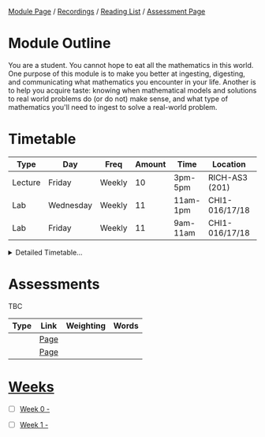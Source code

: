 [Module Page](817G5_Algorithmic_Approaches_to_Mathematics) /
[Recordings](https://sussex.cloud.panopto.eu/Panopto/Pages/Sessions/List.aspx?embedded=1&nomobileprompt=true#folderID=%224f3553dc-dee8-49b9-b742-b22100a4a310%22) /
[Reading List](https://sussex.leganto.exlibrisgroup.com/leganto/nui/lists/23770772470002461?auth=SAML) /
[Assessment Page](https://canvas.sussex.ac.uk/courses/34902/pages/assessments-and-feedback-2-2)

# Module Outline
You are a student. You cannot hope to eat all the mathematics in this world. One purpose of this module is to make you better at ingesting, digesting, and communicating what mathematics you encounter in your life. Another is to help you acquire taste: knowing when mathematical models and solutions to real world problems do (or do not) make sense, and what type of mathematics you'll need to ingest to solve a real-world problem.

# Timetable

| Type | Day | Freq | Amount | Time | Location | Who | 
|---|---|---|---|---|---|---|
| Lecture | Friday    | Weekly | 10 | 3pm-5pm  | RICH-AS3 (201) | Druva Raman | 
| Lab     | Wednesday | Weekly | 11 | 11am-1pm | CHI1-016/17/18 | Druva Raman |
| Lab     | Friday    | Weekly | 11 | 9am-11am | CHI1-016/17/18 | Druva Raman |

<details>
  <summary>Detailed Timetable...</summary>

  |   | Mon | Tue | Wed | Thurs | Fri |
  |---|---|---|---|---|---|
  | 09-10  |--- |--- |---    |---  | Lab 2   |
  | 10-11  |--- |--- |---    |---  | Lab 2   |
  | 11-12  |--- |--- | Lab 1 |---  |---      |
  | 12-13  |--- |--- | Lab 1 |---  |---      |
  | 13-14  |--- |--- |---    |---  |---      |
  | 14-15  |--- |--- |---    |---  |---      |
  | 15-16  |--- |--- |---    |---  | Lecture |
  | 16-17  |--- |--- |---    |---  | Lecture |
  | 17-18  |--- |--- |---    |---  |---      |
  | 18-19  |--- |--- |---    |---  |---      |

</details>

# Assessments
TBC

| Type | Link | Weighting | Words |
|---|---|---|---|
|  | [Page]() |  |  |
|  | [Page]() |  |  |

# [Weeks]()
- [ ] [Week 0 - ]()
- [ ] [Week 1 - ]()

